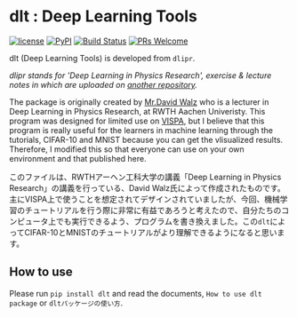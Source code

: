 # dlt : Deep Learning Tools

[![license](https://img.shields.io/github/license/mashape/apistatus.svg)](https://github.com/hiroyuki827/deep_learning_tools/blob/master/LICENSE.md)
[![PyPI](https://img.shields.io/pypi/v/dlt.svg)](http://pypi.python.org/pypi/dlt/0.2)
[![Build Status](https://travis-ci.org/hiroyuki827/deep_learning_tools.svg?branch=master)](https://travis-ci.org/hiroyuki827/deep_learning_tools)
[![PRs Welcome](https://img.shields.io/badge/PRs-welcome-brightgreen.svg?style=flat_plastic)](http://makeapullrequest.com)

dlt (Deep Learning Tools) is developed from `dlipr`.

*dlipr stands for 'Deep Learning in Physics Research', exercise & lecture notes in which are uploaded on [another repository](https://github.com/hiroyuki827/deep_learning_in_physics_research_SS17).*

The package is originally created by [Mr.David Walz](https://github.com/DavidWalz/dlipr) who is a lecturer in Deep Learning in Physics Research, at RWTH Aachen Univeristy. This program was designed for limited use on [VISPA](https://vispa.physik.rwth-aachen.de/), but I believe that this program is really useful for the learners in machine learning through the tutorials, CIFAR-10 and MNIST because you can get the vlisualized results. Therefore, I modified this so that everyone can use on your own environment and that published here.

このファイルは、RWTHアーヘン工科大学の講義「Deep Learning in Physics Research」の講義を行っている、David Walz氏によって作成されたものです。主にVISPA上で使うことを想定されてデザインされていましたが、今回、機械学習のチュートリアルを行う際に非常に有益であろうと考えたので、自分たちのコンピュータ上でも実行できるよう、プログラムを書き換えました。この`dlt`によってCIFAR-10とMNISTのチュートリアルがより理解できるようになると思います。

## How to use
Please run `pip install dlt` and read the documents, `How to use dlt package` or `dltパッケージの使い方`.